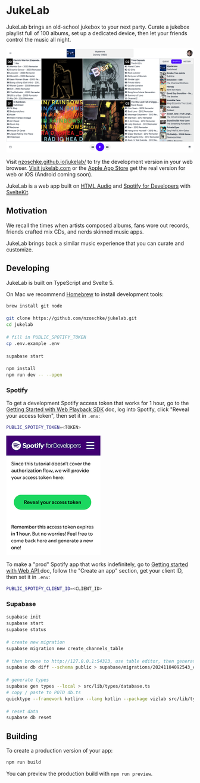 # JukeLab

JukeLab brings an old-school jukebox to your next party. Curate a jukebox playlist full of 100 albums, set up a dedicated device, then let your friends control the music all night.

![JukeLab Screenshot](static/jukebox.png?raw=true)

Visit [nzoschke.github.io/jukelab/](https://nzoschke.github.io/jukelab/) to try the development version in your web browser. [Visit jukelab.com](https://jukelab.com) or the [Apple App Store](https://apps.apple.com/app/id1480787158) get the real version for web or iOS (Android coming soon).

JukeLab is a web app built on [HTML Audio](https://developer.mozilla.org/en-US/docs/Web/HTML/Element/audio) and [Spotify for Developers](https://developer.spotify.com/) with [SvelteKit](https://kit.svelte.dev/).

## Motivation

We recall the times when artists composed albums, fans wore out records, friends crafted mix CDs, and nerds skinned music apps.

JukeLab brings back a similar music experience that you can curate and customize.

## Developing

JukeLab is built on TypeScript and Svelte 5.

On Mac we recommend [Homebrew](https://brew.sh/) to install development tools:

```bash
brew install git node

git clone https://github.com/nzoschke/jukelab.git
cd jukelab

# fill in PUBLIC_SPOTIFY_TOKEN
cp .env.example .env

supabase start

npm install
npm run dev -- --open
```

### Spotify

To get a development Spotify access token that works for 1 hour, go to the [Getting Started with Web Playback SDK](https://developer.spotify.com/documentation/web-playback-sdk/tutorials/getting-started) doc, log into Spotify, click "Reveal your access token", then set it in `.env`:

```bash
PUBLIC_SPOTIFY_TOKEN=<TOKEN>
```

![Dev Token](static/token.png?raw=true)

To make a "prod" Spotify app that works indefinitely, go to [Getting started with Web API
](https://developer.spotify.com/documentation/web-api/tutorials/getting-started) doc, follow the "Create an app" section, get your client ID, then set it in `.env`:

```bash
PUBLIC_SPOTIFY_CLIENT_ID=<CLIENT_ID>
```

### Supabase

```bash
supabase init
supabase start
supabase status

# create new migration
supabase migration new create_channels_table

# then browse to http://127.0.0.1:54323, use table editor, then generate diff
supabase db diff --schema public > supabase/migrations/20241104092543_create_channels_table.sql

# generate types
supabase gen types --local > src/lib/types/database.ts
# copy / paste to POTO db.ts
quicktype --framework kotlinx --lang kotlin --package vizlab src/lib/types/db.ts > app/src/main/kotlin/vizlab/Db.kt

# reset data
supabase db reset
```

## Building

To create a production version of your app:

```bash
npm run build
```

You can preview the production build with `npm run preview`.
